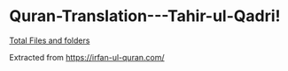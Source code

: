 # Quran-Translation---Tahir-ul-Qadri!

[Total Files and folders](https://user-images.githubusercontent.com/51645154/229287762-54fd7a74-d758-4332-94bb-de621e0d701b.png)

Extracted from https://irfan-ul-quran.com/
